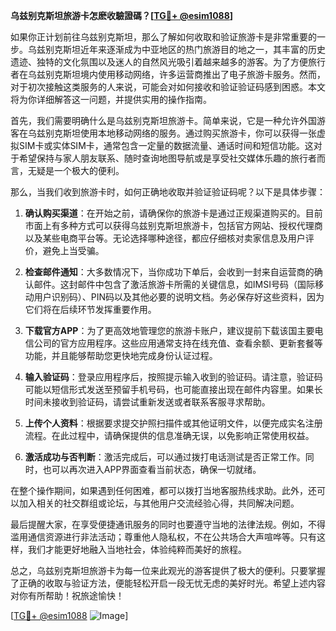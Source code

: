 **乌兹别克斯坦旅游卡怎麽收驗證碼？[[TG💪+ @esim1088](https://t.me/s/esim1088)]**

如果你正计划前往乌兹别克斯坦，那么了解如何收取和验证旅游卡是非常重要的一步。乌兹别克斯坦近年来逐渐成为中亚地区的热门旅游目的地之一，其丰富的历史遗迹、独特的文化氛围以及迷人的自然风光吸引着越来越多的游客。为了方便旅行者在乌兹别克斯坦境内使用移动网络，许多运营商推出了电子旅游卡服务。然而，对于初次接触这类服务的人来说，可能会对如何接收和验证验证码感到困惑。本文将为你详细解答这一问题，并提供实用的操作指南。

首先，我们需要明确什么是乌兹别克斯坦旅游卡。简单来说，它是一种允许外国游客在乌兹别克斯坦使用本地移动网络的服务。通过购买旅游卡，你可以获得一张虚拟SIM卡或实体SIM卡，通常包含一定量的数据流量、通话时间和短信功能。这对于希望保持与家人朋友联系、随时查询地图导航或是享受社交媒体乐趣的旅行者而言，无疑是一个极大的便利。

那么，当我们收到旅游卡时，如何正确地收取并验证验证码呢？以下是具体步骤：

1. **确认购买渠道**：在开始之前，请确保你的旅游卡是通过正规渠道购买的。目前市面上有多种方式可以获得乌兹别克斯坦旅游卡，包括官方网站、授权代理商以及某些电商平台等。无论选择哪种途径，都应仔细核对卖家信息及用户评价，避免上当受骗。

2. **检查邮件通知**：大多数情况下，当你成功下单后，会收到一封来自运营商的确认邮件。这封邮件中包含了激活旅游卡所需的关键信息，如IMSI号码（国际移动用户识别码）、PIN码以及其他必要的说明文档。务必保存好这些资料，因为它们将在后续环节发挥重要作用。

3. **下载官方APP**：为了更高效地管理您的旅游卡账户，建议提前下载该国主要电信公司的官方应用程序。这些应用通常支持在线充值、查看余额、更新套餐等功能，并且能够帮助您更快地完成身份认证过程。

4. **输入验证码**：登录应用程序后，按照提示输入收到的验证码。请注意，验证码可能以短信形式发送至预留手机号码，也可能直接出现在邮件内容里。如果长时间未接收到验证码，请尝试重新发送或者联系客服寻求帮助。

5. **上传个人资料**：根据要求提交护照扫描件或其他证明文件，以便完成实名注册流程。在此过程中，请确保提供的信息准确无误，以免影响正常使用权益。

6. **激活成功与否判断**：激活完成后，可以通过拨打电话测试是否正常工作。同时，也可以再次进入APP界面查看当前状态，确保一切就绪。

在整个操作期间，如果遇到任何困难，都可以拨打当地客服热线求助。此外，还可以加入相关的社交群组或论坛，与其他用户交流经验心得，共同解决问题。

最后提醒大家，在享受便捷通讯服务的同时也要遵守当地的法律法规。例如，不得滥用通信资源进行非法活动；尊重他人隐私权，不在公共场合大声喧哗等。只有这样，我们才能更好地融入当地社会，体验纯粹而美好的旅程。

总之，乌兹别克斯坦旅游卡为每一位来此观光的游客提供了极大的便利。只要掌握了正确的收取与验证方法，便能轻松开启一段无忧无虑的美好时光。希望上述内容对你有所帮助！祝旅途愉快！

[[TG💪+ @esim1088](https://t.me/s/esim1088) ![Image](https://i.postimg.cc/4NQfJmqS/Snipaste-2025-05-13-00-14-12.png)]